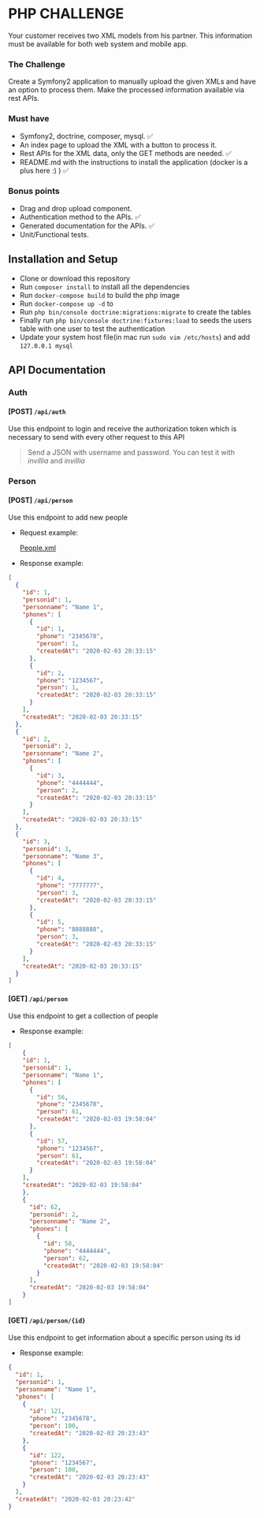 # PHP CHALLENGE

Your customer receives two XML models from his partner. This information must be available for both web system and mobile app.

### The Challenge

Create a Symfony2 application to manually upload the given XMLs and have an option to process them. Make the processed information available via rest APIs.

### Must have

-   Symfony2, doctrine, composer, mysql. ✅
-   An index page to upload the XML with a button to process it.
-   Rest APIs for the XML data, only the GET methods are needed. ✅
-   README.md with the instructions to install the application (docker is a plus here :) ) ✅

### Bonus points

-   Drag and drop upload component.
-   Authentication method to the APIs. ✅
-   Generated documentation for the APIs. ✅
-   Unit/Functional tests.

## Installation and Setup

-   Clone or download this repository
-   Run `composer install` to install all the dependencies
-   Run `docker-compose build` to build the php image
-   Run `docker-compose up -d` to 
-   Run `php bin/console doctrine:migrations:migrate` to create the tables
-   Finally run `php bin/console doctrine:fixtures:load` to seeds the users table with one user to test the authentication
-   Update your system host file(in mac run `sudo vim /etc/hosts`) and add `127.0.0.1 mysql`

## API Documentation

### Auth

#### [POST] `/api/auth`

Use this endpoint to login and receive the authorization token which is necessary to send with every other request to this API

> Send a JSON with username and password. You can test it with _invillia_ and _invillia_

### Person

#### [POST] `/api/person`

Use this endpoint to add new people

-   Request example:

    [People.xml](examples/people.xml)
-   Response example:

```json
[
  {
    "id": 1,
    "personid": 1,
    "personname": "Name 1",
    "phones": [
      {
        "id": 1,
        "phone": "2345678",
        "person": 1,
        "createdAt": "2020-02-03 20:33:15"
      },
      {
        "id": 2,
        "phone": "1234567",
        "person": 1,
        "createdAt": "2020-02-03 20:33:15"
      }
    ],
    "createdAt": "2020-02-03 20:33:15"
  },
  {
    "id": 2,
    "personid": 2,
    "personname": "Name 2",
    "phones": [
      {
        "id": 3,
        "phone": "4444444",
        "person": 2,
        "createdAt": "2020-02-03 20:33:15"
      }
    ],
    "createdAt": "2020-02-03 20:33:15"
  },
  {
    "id": 3,
    "personid": 3,
    "personname": "Name 3",
    "phones": [
      {
        "id": 4,
        "phone": "7777777",
        "person": 3,
        "createdAt": "2020-02-03 20:33:15"
      },
      {
        "id": 5,
        "phone": "8888888",
        "person": 3,
        "createdAt": "2020-02-03 20:33:15"
      }
    ],
    "createdAt": "2020-02-03 20:33:15"
  }
] 
```

#### [GET] `/api/person`

Use this endpoint to get a collection of people

-   Response example:

```json
[
    {
    "id": 1,
    "personid": 1,
    "personname": "Name 1",
    "phones": [
      {
        "id": 56,
        "phone": "2345678",
        "person": 61,
        "createdAt": "2020-02-03 19:58:04"
      },
      {
        "id": 57,
        "phone": "1234567",
        "person": 61,
        "createdAt": "2020-02-03 19:58:04"
      }
    ],
    "createdAt": "2020-02-03 19:58:04"
    },
    {
      "id": 62,
      "personid": 2,
      "personname": "Name 2",
      "phones": [
        {
          "id": 58,
          "phone": "4444444",
          "person": 62,
          "createdAt": "2020-02-03 19:58:04"
        }
      ],
      "createdAt": "2020-02-03 19:58:04"
    }
]
```

#### [GET] `/api/person/{id}`

Use this endpoint to get information about a specific person using its id

-   Response example:

```json
{
  "id": 1,
  "personid": 1,
  "personname": "Name 1",
  "phones": [
    {
      "id": 121,
      "phone": "2345678",
      "person": 100,
      "createdAt": "2020-02-03 20:23:43"
    },
    {
      "id": 122,
      "phone": "1234567",
      "person": 100,
      "createdAt": "2020-02-03 20:23:43"
    }
  ],
  "createdAt": "2020-02-03 20:23:42"
}
```
